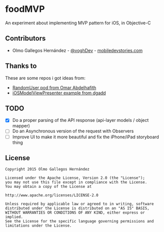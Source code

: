 # foodMVP
An experiment about implementing MVP pattern for iOS, in Objective-C

Contributors
------------

* Olmo Gallegos Hernández - [@voghDev][1] - [mobiledevstories.com][2]

Thanks to
---------

These are some repos i got ideas from:

- [RandomUser pod from Omar Abdelhafith][3]
- [iOSModelViewPresenter example from dgadd][4]

TODO
----

- [X] Do a proper parsing of the API response (api-layer models / object mapper)
- [ ] Do an Asynchronous version of the request with Observers
- [ ] Improve UI to make it more beautiful and fix the iPhone/iPad storyboard thing

[1]: http://twitter.com/voghDev
[2]: http://www.mobiledevstories.com
[3]: https://github.com/oarrabi/RandomUser
[4]: https://github.com/dgadd/iOSModelViewPresenter

License
-------

    Copyright 2015 Olmo Gallegos Hernández

    Licensed under the Apache License, Version 2.0 (the "License");
    you may not use this file except in compliance with the License.
    You may obtain a copy of the License at

    http://www.apache.org/licenses/LICENSE-2.0

    Unless required by applicable law or agreed to in writing, software
    distributed under the License is distributed on an "AS IS" BASIS,
    WITHOUT WARRANTIES OR CONDITIONS OF ANY KIND, either express or implied.
    See the License for the specific language governing permissions and
    limitations under the License.
